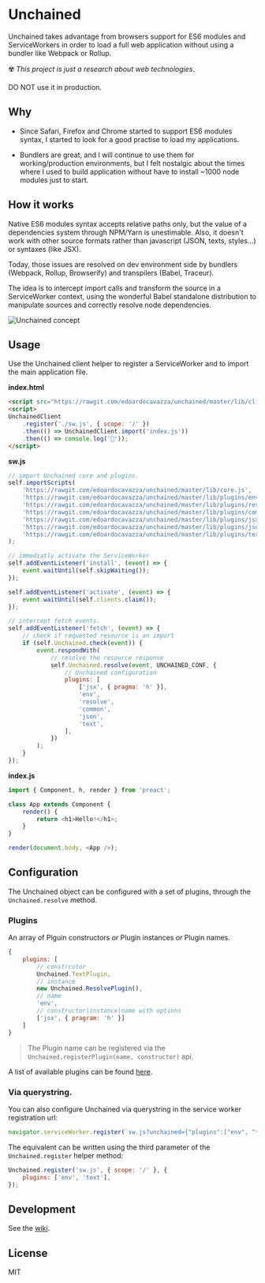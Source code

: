 # Unchained

Unchained takes advantage from browsers support for ES6 modules and ServiceWorkers in order to load a full web application without using a bundler like Webpack or Rollup.

☢️ *This project is just a research about web technologies.*

DO NOT use it in production.

## Why

* Since Safari, Firefox and Chrome started to support ES6 modules syntax, I started to look for a good practise to load my applications.

* Bundlers are great, and I will continue to use them for working/production environments, but I felt nostalgic about the times where I used to build application without have to install ~1000 node modules just to start.

## How it works

Native ES6 modules syntax accepts relative paths only, but the value of a dependencies system through NPM/Yarn is unestimable. Also, it doesn't work with other source formats rather than javascript (JSON, texts, styles...) or syntaxes (like JSX).

Today, those issues are resolved on dev environment side by bundlers (Webpack, Rollup, Browserify) and transpilers (Babel, Traceur).

The idea is to intercept import calls and transform the source in a ServiceWorker context, using the wonderful Babel standalone distribution to manipulate sources and correctly resolve node dependencies.

![Unchained concept](https://docs.google.com/drawings/d/e/2PACX-1vQdqQI38CpJUSRT7diAH9dQOb-N8fGmp8LpOIdmJ6WbebEeDuzenx5wuZNtD0sPCpkYQ3INe3LsRHqM/pub?w=1362&h=1437)


## Usage

Use the Unchained client helper to register a ServiceWorker and to import the main application file.

**index.html**
```html
<script src="https://rawgit.com/edoardocavazza/unchained/master/lib/client.js"></script>
<script>
UnchainedClient
    .register('./sw.js', { scope: '/' })
    .then(() => UnchainedClient.import('index.js'))
    .then(() => console.log('🚀'));
</script>
```

**sw.js**
```js
// import Unchained core and plugins.
self.importScripts(
    'https://rawgit.com/edoardocavazza/unchained/master/lib/core.js',
    'https://rawgit.com/edoardocavazza/unchained/master/lib/plugins/env.js',
    'https://rawgit.com/edoardocavazza/unchained/master/lib/plugins/resolve.js',
    'https://rawgit.com/edoardocavazza/unchained/master/lib/plugins/common.js',
    'https://rawgit.com/edoardocavazza/unchained/master/lib/plugins/jsx.js',
    'https://rawgit.com/edoardocavazza/unchained/master/lib/plugins/json.js',
    'https://rawgit.com/edoardocavazza/unchained/master/lib/plugins/text.js'
);

// immediatly activate the ServiceWorker
self.addEventListener('install', (event) => {
    event.waitUntil(self.skipWaiting());
});

self.addEventListener('activate', (event) => {
    event.waitUntil(self.clients.claim());
});

// intercept fetch events.
self.addEventListener('fetch', (event) => {
    // check if requested resource is an import
    if (self.Unchained.check(event)) {
        event.respondWith(
            // resolve the resource response
            self.Unchained.resolve(event, UNCHAINED_CONF, {
                // Unchained configuration
                plugins: [
                    ['jsx', { pragma: 'h' }],
                    'env',
                    'resolve',
                    'common',
                    'json',
                    'text',
                ],
            })
        );
    }
});
```

**index.js**
```js
import { Component, h, render } from 'preact';

class App extends Component {
    render() {
        return <h1>Hello!</h1>;
    }
}

render(document.body, <App />);
```

## Configuration

The Unchained object can be configured with a set of plugins, through the `Unchained.resolve` method.

### Plugins

An array of Plguin constructors *or* Plugin instances *or* Plugin names.

```js
{
    plugins: [
        // constrcutor
        Unchained.TextPlugin,
        // instance
        new Unchained.ResolvePlugin(),
        // name
        'env',
        // constructor|instance|name with options
        ['jsx', { pragram: 'h' }]
    ]
}
```

> The Plugin name can be registered via the `Unchained.registerPlugin(name, constructor)` api.

A list of available plugins can be found [here](https://github.com/edoardocavazza/unchained/wiki/Plugins).

### Via querystring.

You can also configure Unchained via querystring in the service worker registration url:

```js
navigator.serviceWorker.register(`sw.js?unchained={"plugins":["env", "text"]}`);
```

The equivalent can be written using the third parameter of the `Unchained.register` helper method:
```js
Unchained.register('sw.js', { scope: '/' }, {
    plugins: ['env', 'text'],
});
```

## Development

See the [wiki](https://github.com/edoardocavazza/unchained/wiki).

## License

MIT
